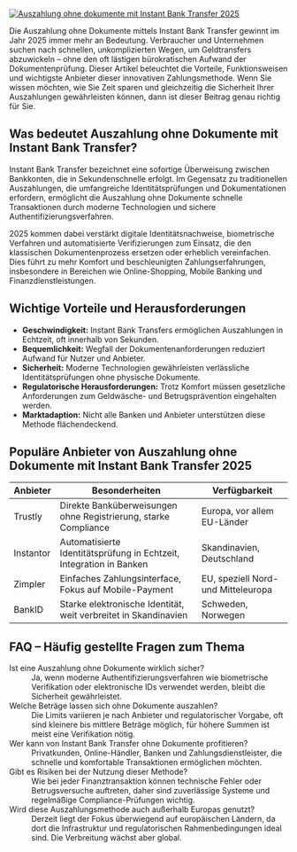 [![Auszahlung ohne dokumente mit Instant Bank Transfer 2025](https://123-caf.pages.dev/gitsignup.png)](https://vrmoo.ru/Bt82HjjY)

<p>Die Auszahlung ohne Dokumente mittels Instant Bank Transfer gewinnt im Jahr 2025 immer mehr an Bedeutung. Verbraucher und Unternehmen suchen nach schnellen, unkomplizierten Wegen, um Geldtransfers abzuwickeln – ohne den oft lästigen bürokratischen Aufwand der Dokumentenprüfung. Dieser Artikel beleuchtet die Vorteile, Funktionsweisen und wichtigste Anbieter dieser innovativen Zahlungsmethode. Wenn Sie wissen möchten, wie Sie Zeit sparen und gleichzeitig die Sicherheit Ihrer Auszahlungen gewährleisten können, dann ist dieser Beitrag genau richtig für Sie.</p>  <h2>Was bedeutet Auszahlung ohne Dokumente mit Instant Bank Transfer?</h2> <p>Instant Bank Transfer bezeichnet eine sofortige Überweisung zwischen Bankkonten, die in Sekundenschnelle erfolgt. Im Gegensatz zu traditionellen Auszahlungen, die umfangreiche Identitätsprüfungen und Dokumentationen erfordern, ermöglicht die Auszahlung ohne Dokumente schnelle Transaktionen durch moderne Technologien und sichere Authentifizierungsverfahren.</p> <p>2025 kommen dabei verstärkt digitale Identitätsnachweise, biometrische Verfahren und automatisierte Verifizierungen zum Einsatz, die den klassischen Dokumentenprozess ersetzen oder erheblich vereinfachen. Dies führt zu mehr Komfort und beschleunigten Zahlungserfahrungen, insbesondere in Bereichen wie Online-Shopping, Mobile Banking und Finanzdienstleistungen.</p>  <h2>Wichtige Vorteile und Herausforderungen</h2> <ul>   <li><strong>Geschwindigkeit:</strong> Instant Bank Transfers ermöglichen Auszahlungen in Echtzeit, oft innerhalb von Sekunden.</li>   <li><strong>Bequemlichkeit:</strong> Wegfall der Dokumentenanforderungen reduziert Aufwand für Nutzer und Anbieter.</li>   <li><strong>Sicherheit:</strong> Moderne Technologien gewährleisten verlässliche Identitätsprüfungen ohne physische Dokumente.</li>   <li><strong>Regulatorische Herausforderungen:</strong> Trotz Komfort müssen gesetzliche Anforderungen zum Geldwäsche- und Betrugsprävention eingehalten werden.</li>   <li><strong>Marktadaption:</strong> Nicht alle Banken und Anbieter unterstützen diese Methode flächendeckend.</li> </ul>  <h2>Populäre Anbieter von Auszahlung ohne Dokumente mit Instant Bank Transfer 2025</h2> <table>   <thead>     <tr>       <th>Anbieter</th>       <th>Besonderheiten</th>       <th>Verfügbarkeit</th>     </tr>   </thead>   <tbody>     <tr>       <td>Trustly</td>       <td>Direkte Banküberweisungen ohne Registrierung, starke Compliance</td>       <td>Europa, vor allem EU-Länder</td>     </tr>     <tr>       <td>Instantor</td>       <td>Automatisierte Identitätsprüfung in Echtzeit, Integration in Banken</td>       <td>Skandinavien, Deutschland</td>     </tr>     <tr>       <td>Zimpler</td>       <td>Einfaches Zahlungsinterface, Fokus auf Mobile-Payment</td>       <td>EU, speziell Nord- und Mitteleuropa</td>     </tr>     <tr>       <td>BankID</td>       <td>Starke elektronische Identität, weit verbreitet in Skandinavien</td>       <td>Schweden, Norwegen</td>     </tr>   </tbody> </table>  <h2>FAQ – Häufig gestellte Fragen zum Thema</h2> <dl>   <dt>Ist eine Auszahlung ohne Dokumente wirklich sicher?</dt>   <dd>Ja, wenn moderne Authentifizierungsverfahren wie biometrische Verifikation oder elektronische IDs verwendet werden, bleibt die Sicherheit gewährleistet.</dd>    <dt>Welche Beträge lassen sich ohne Dokumente auszahlen?</dt>   <dd>Die Limits variieren je nach Anbieter und regulatorischer Vorgabe, oft sind kleinere bis mittlere Beträge möglich, für höhere Summen ist meist eine Verifikation nötig.</dd>    <dt>Wer kann von Instant Bank Transfer ohne Dokumente profitieren?</dt>   <dd>Privatkunden, Online-Händler, Banken und Zahlungsdienstleister, die schnelle und komfortable Transaktionen ermöglichen möchten.</dd>    <dt>Gibt es Risiken bei der Nutzung dieser Methode?</dt>   <dd>Wie bei jeder Finanztransaktion können technische Fehler oder Betrugsversuche auftreten, daher sind zuverlässige Systeme und regelmäßige Compliance-Prüfungen wichtig.</dd>    <dt>Wird diese Auszahlungsmethode auch außerhalb Europas genutzt?</dt>   <dd>Derzeit liegt der Fokus überwiegend auf europäischen Ländern, da dort die Infrastruktur und regulatorischen Rahmenbedingungen ideal sind. Die Verbreitung wächst aber global.</dd> </dl>